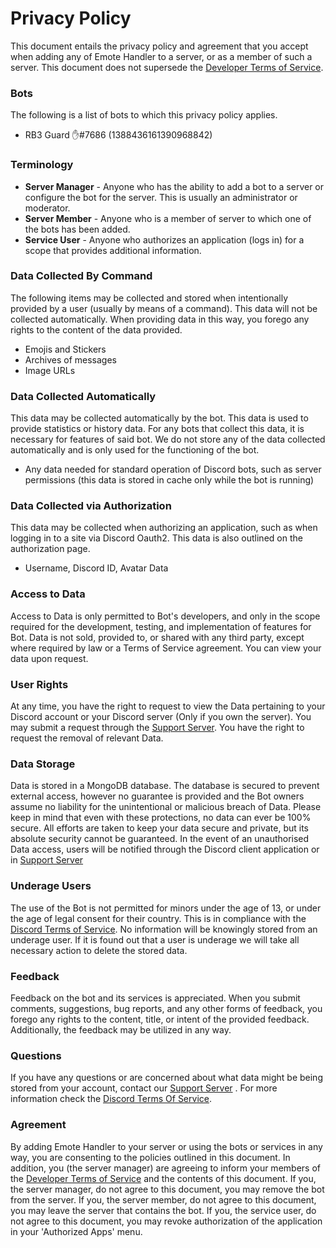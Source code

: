 # Privacy Policy

This document entails the privacy policy and agreement that you accept when adding any of Emote Handler to a server, or as a member of such a server. This document does not supersede the [Developer Terms of Service](https://discordapp.com/developers/docs/legal).


### Bots
The following is a list of bots to which this privacy policy applies.
* RB3 Guard ✋#7686 (1388436161390968842)



### Terminology
* **Server Manager** - Anyone who has the ability to add a bot to a server or configure the bot for the server. This is usually an administrator or moderator.
* **Server Member** - Anyone who is a member of server to which one of the bots has been added.
* **Service User** - Anyone who authorizes an application (logs in) for a scope that provides additional information.



### Data Collected By Command
The following items may be collected and stored when intentionally provided by a user (usually by means of a command). This data will not be collected automatically. When providing data in this way, you forego any rights to the content of the data provided.
* Emojis and Stickers
* Archives of messages
* Image URLs



### Data Collected Automatically
This data may be collected automatically by the bot. This data is used to provide statistics or history data. For any bots that collect this data, it is necessary for features of said bot. We do not store any of the data collected automatically and is only used for the functioning of the bot.
* Any data needed for standard operation of Discord bots, such as server permissions (this data is stored in cache only while the bot is running)



### Data Collected via Authorization
This data may be collected when authorizing an application, such as when logging in to a site via Discord Oauth2. This data is also outlined on the authorization page.
* Username, Discord ID, Avatar Data

  

### Access to Data
Access to Data is only permitted to Bot's developers, and only in the scope required for the development, testing, and implementation of features for Bot. Data is not sold, provided to, or shared with any third party, except where required by law or a Terms of Service agreement. You can view your data upon request.



### User Rights
At any time, you have the right to request to view the Data pertaining to your Discord account or your Discord server (Only if you own the server). You may submit a request through the [Support Server](https://discord.gg/sH5Mh2XfPC). You have the right to request the removal of relevant Data.



### Data Storage
Data is stored in a MongoDB database. The database is secured to prevent external access, however no guarantee is provided and the Bot owners assume no liability for the unintentional or malicious breach of Data. Please keep in mind that even with these protections, no data can ever be 100% secure. All efforts are taken to keep your data secure and private, but its absolute security cannot be guaranteed. In the event of an unauthorised Data access, users will be notified through the Discord client application or in [Support Server](https://discord.gg/sH5Mh2XfPC)



### Underage Users
The use of the Bot is not permitted for minors under the age of 13, or under the age of legal consent for their country. This is in compliance with the [Discord Terms of Service](https://discord.com/terms). No information will be knowingly stored from an underage user. If it is found out that a user is underage we will take all necessary action to delete the stored data.



### Feedback
Feedback on the bot and its services is appreciated. When you submit comments, suggestions, bug reports, and any other forms of feedback, you forego any rights to the content, title, or intent of the provided feedback. Additionally, the feedback may be utilized in any way.

### Questions
If you have any questions or are concerned about what data might be being stored from your account, contact our [Support Server](https://discord.gg/sH5Mh2XfPC) . For more information check the [Discord Terms Of Service](https://discord.com/terms).



### Agreement
By adding Emote Handler to your server or using the bots or services in any way, you are consenting to the policies outlined in this document. In addition, you (the server manager) are agreeing to inform your members of the [Developer Terms of Service](https://discordapp.com/developers/docs/legal) and the contents of this document. If you, the server manager, do not agree to this document, you may remove the bot from the server. If you, the server member, do not agree to this document, you may leave the server that contains the bot. If you, the service user, do not agree to this document, you may revoke authorization of the application in your 'Authorized Apps' menu.
